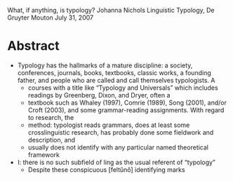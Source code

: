 
What, if anything, is typology?
Johanna Nichols
Linguistic Typology, De Gruyter Mouton July 31, 2007

# Abstract

* Typology has the hallmarks of a mature discipline: a
  society, conferences, journals, books, textbooks, classic works, a founding
  father, and people who are called and call themselves typologists. A
  * courses with a title like “Typology and Universals” which includes readings
    by Greenberg, Dixon, and Dryer, often a
  * textbook such as Whaley (1997), Comrie (1989), Song (2001), and/or Croft
    (2003), and some grammar-reading assignments. With regard to research, the
  * method: typologist reads grammars, does at least some crosslinguistic
    research, has probably done some fieldwork and description, and
  * usually does not identify with any particular named theoretical framework
* I: there is no such subfield of ling as the usual referent of “typology”
  * Despite these conspicuous [feltűnő] identifying marks
